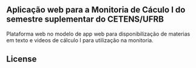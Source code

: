 
## Aplicação web para a Monitoria de Cáculo I do semestre suplementar do CETENS/UFRB

Plataforma web no modelo de app web para disponibilização de materias em texto e videos de cálculo I para utilização na monitoria. 

## License



